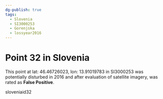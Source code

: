 ```yaml
---
dg-publish: true
tags:
  - Slovenia
  - SI3000253
  - Gorenjska
  - lossyear2016
---
```


# Point 32 in Slovenia

This point at lat: 46.46726023, lon: 13.91019783 in SI3000253 was potentially disturbed in 2016 and after evaluation of satellite imagery, was rated as **False Positive**.



sloveniaid32